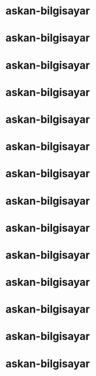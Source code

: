 # askan-bilgisayar
# askan-bilgisayar
# askan-bilgisayar
# askan-bilgisayar
# askan-bilgisayar
# askan-bilgisayar
# askan-bilgisayar
# askan-bilgisayar
# askan-bilgisayar
# askan-bilgisayar
# askan-bilgisayar
# askan-bilgisayar
# askan-bilgisayar
# askan-bilgisayar
